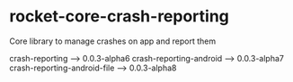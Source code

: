# rocket-core-crash-reporting
Core library to manage crashes on app and report them


crash-reporting --> 0.0.3-alpha6
crash-reporting-android --> 0.0.3-alpha7
crash-reporting-android-file --> 0.0.3-alpha8
